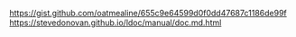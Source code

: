 https://gist.github.com/oatmealine/655c9e64599d0f0dd47687c1186de99f
https://stevedonovan.github.io/ldoc/manual/doc.md.html